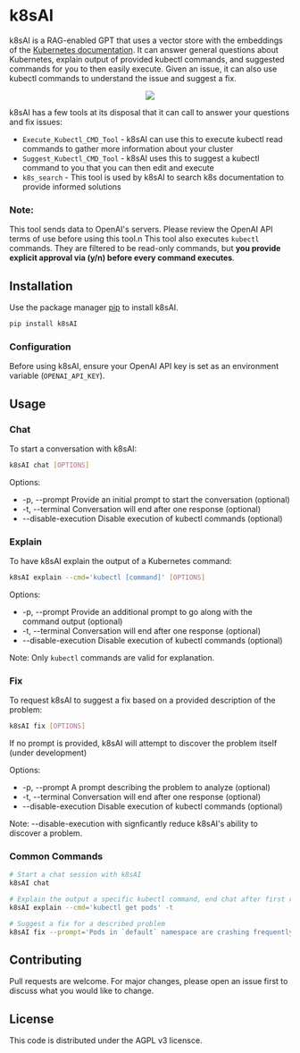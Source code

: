 # k8sAI

k8sAI is a RAG-enabled GPT that uses a vector store with the embeddings of the [Kubernetes documentation](https://kubernetes.io/docs/).
It can answer general questions about Kubernetes, explain output of provided kubectl commands, and suggested commands for you to then easily execute.
Given an issue, it can also use kubectl commands to understand the issue and suggest a fix.

<p align="center">
  <img src="https://github.com/wilson090/k8sAI/assets/30668639/c7bf21a9-2912-4dfb-a6d1-c8e2da370c5f">
</p>

k8sAI has a few tools at its disposal that it can call to answer your questions and fix issues:
- `Execute_Kubectl_CMD_Tool` - k8sAI can use this to execute kubectl read commands to gather more information about your cluster
- `Suggest_Kubectl_CMD_Tool` - k8sAI uses this to suggest a kubectl command to you that you can then edit and execute
- `k8s_search` - This tool is used by k8sAI to search k8s documentation to provide informed solutions

### Note:
This tool sends data to OpenAI's servers. Please review the OpenAI API terms of use before using this tool.n
This tool also executes `kubectl` commands. They are filtered to be read-only commands, but **you provide explicit approval via (y/n) before every command executes**.

## Installation

Use the package manager [pip](https://pip.pypa.io/en/stable/) to install k8sAI.

```bash
pip install k8sAI
```

### Configuration

Before using k8sAI, ensure your OpenAI API key is set as an environment variable (`OPENAI_API_KEY`).

## Usage
### Chat
To start a conversation with k8sAI:
```bash
k8sAI chat [OPTIONS]
```

Options:
- -p, --prompt Provide an initial prompt to start the conversation (optional)
- -t, --terminal Conversation will end after one response (optional)
- --disable-execution Disable execution of kubectl commands (optional)

### Explain
To have k8sAI explain the output of a Kubernetes command:
```bash
k8sAI explain --cmd='kubectl [command]' [OPTIONS]
```

Options:
- -p, --prompt Provide an additional prompt to go along with the command output (optional)
- -t, --terminal Conversation will end after one response (optional)
- --disable-execution Disable execution of kubectl commands (optional)

Note: Only `kubectl` commands are valid for explanation.

### Fix
To request k8sAI to suggest a fix based on a provided description of the problem:
```bash
k8sAI fix [OPTIONS]
```
If no prompt is provided, k8sAI will attempt to discover the problem itself (under development)

Options:
- -p, --prompt A prompt describing the problem to analyze (optional)
- -t, --terminal Conversation will end after one response (optional)
- --disable-execution Disable execution of kubectl commands (optional)

Note: --disable-execution with signficantly reduce k8sAI's ability to discover a problem. 

### Common Commands
```bash
# Start a chat session with k8sAI
k8sAI chat

# Explain the output a specific kubectl command, end chat after first response
k8sAI explain --cmd='kubectl get pods' -t

# Suggest a fix for a described problem
k8sAI fix --prompt='Pods in `default` namespace are crashing frequently'
```

## Contributing

Pull requests are welcome. For major changes, please open an issue first
to discuss what you would like to change.

## License

This code is distributed under the AGPL v3 licensce.

